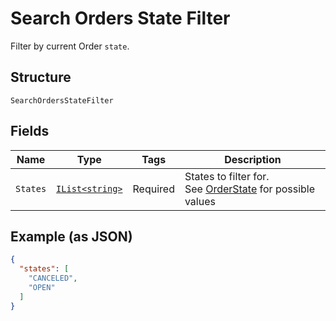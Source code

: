 
# Search Orders State Filter

Filter by current Order `state`.

## Structure

`SearchOrdersStateFilter`

## Fields

| Name | Type | Tags | Description |
|  --- | --- | --- | --- |
| `States` | [`IList<string>`](/doc/models/order-state.md) | Required | States to filter for.<br>See [OrderState](#type-orderstate) for possible values |

## Example (as JSON)

```json
{
  "states": [
    "CANCELED",
    "OPEN"
  ]
}
```

